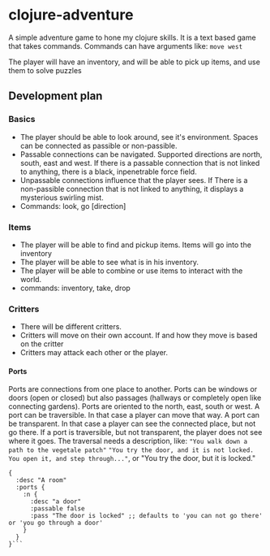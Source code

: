 # clojure-adventure

A simple adventure game to hone my clojure skills. It is a text based game that takes commands. Commands can have arguments like:
```move west```

The player will have an inventory, and will be able to pick up items, and use them to solve puzzles

## Development plan

### Basics
* The player should be able to look around, see it's environment. Spaces can be connected as passible or non-passible.
* Passable connections can be navigated. Supported directions are north, south, east and west. If there is a passable connection that is not linked to anything, there is a black, inpenetrable force field.
* Unpassable connections influence that the player sees. If There is a non-passible connection that is not linked to anything, it displays a mysterious swirling mist.
* Commands: look, go [direction]

### Items
* The player will be able to find and pickup items. Items will go into the inventory
* The player will be able to see what is in his inventory.
* The player will be able to combine or use items to interact with the world.
* commands: inventory, take, drop

### Critters
* There will be different critters.
* Critters will move on their own account. If and how they move is based on the critter
* Critters may attack each other or the player.


#### Ports
Ports are connections from one place to another. Ports can be windows or doors (open or closed) but also passages (hallways or completely open
like connecting gardens). Ports are oriented to the north, east, south or west.
A port can be traversible. In that case a player can move that way.
A port can be transparent. In that case a player can see the connected place, but not go there.
If a port is traversible, but not transparent, the player does not see where it goes.
The traversal needs a description, like:
`"You walk down a path to the vegetale patch"`
`"You try the door, and it is not locked. You open it, and step through..."`, or
"You try the door, but it is locked."

```
{
  :desc "A room"
  :ports {
    :n {
      :desc "a door"
      :passable false
      :pass "The door is locked" ;; defaults to 'you can not go there' or 'you go through a door'
    }
  }
}```

